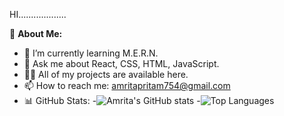 HI...................


💫 **About Me:**

- 🌱 I’m currently learning M.E.R.N.
- 💬 Ask me about React, CSS, HTML, JavaScript.
- 👨‍💻 All of my projects are available here.
- 📫 How to reach me: [amritapritam754@gmail.com](mailto:amritapritam754@gmail.com)
- 
  📊 GitHub Stats:
-![Amrita's GitHub stats](https://github-readme-stats.vercel.app/api?username=AmritaPritam1998&show_icons=true&theme=radical)
-![Top Languages](https://github-readme-stats.vercel.app/api/top-langs/?username=AmritaPritam1998&layout=compact&theme=radical)
<!--
**AmritaPritam1998/AmritaPritam1998** is a ✨ _special_ ✨ repository because its `README.md` (this file) appears on your GitHub profile.

Here are some ideas to get you started:

- 🔭 I’m currently working on ...
- 🌱 I’m currently learning ...
- 👯 I’m looking to collaborate on ...
- 🤔 I’m looking for help with ...
- 💬 Ask me about ...
- 📫 How to reach me: ...
- 😄 Pronouns: ...
- ⚡ Fun fact: ...
-->
